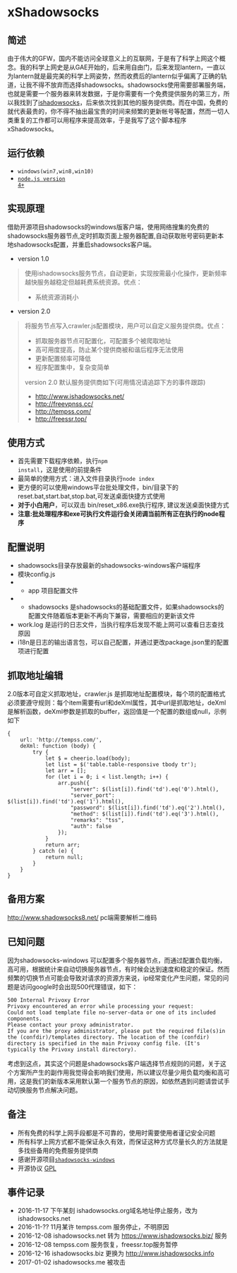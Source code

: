 # xShadowsocks

## 简述
由于伟大的GFW，国内不能访问全球意义上的互联网，于是有了科学上网这个概念。我的科学上网史是从GAE开始的，后来用自由门，后来发现lantern，一直以为lantern就是最完美的科学上网姿势，然而收费后的lantern似乎偏离了正确的轨道，让我不得不放弃而选择shadowsocks。shadowsocks使用需要部署服务端，也就是需要一个服务器来转发数据，于是你需要有一个免费提供服务的第三方，所以我找到了[ishadowsocks](http://www.ishadowsocks.com)，后来依次找到其他的服务提供商。而在中国，免费的就代表最贵的，你不得不抽出最宝贵的时间来频繁的更新帐号等配置，然而一切人类重复的工作都可以用程序来提高效率，于是我写了这个脚本程序xShadowsocks。

## 运行依赖
* <code>windows(win7,win8,win10)</code>
* <code>[node.js version 4+](https://nodejs.org/en/)</code>

## 实现原理
借助开源项目shadowsocks的windows版客户端，使用网络搜集的免费的shadowsocks服务器节点,定时抓取页面上服务器配置,自动获取账号密码更新本地shadowsocks配置，并重启shadowsocks客户端。
* version 1.0
> 使用ishadowsocks服务节点，自动更新，实现按需最小化操作，更新频率越快服务越稳定但越耗费系统资源。优点：
>* 系统资源消耗小

* version 2.0
> 将服务节点写入crawler.js配置模块，用户可以自定义服务提供商。优点：
>* 抓取服务器节点可配置化，可配置多个被爬取地址
>* 高可用度提高，防止某个提供商被和谐后程序无法使用
>* 更新配置频率可降低
>* 程序配置集中，复杂变简单
>
> version 2.0 默认服务提供商如下(可用情况请追踪下方的事件跟踪)
>* http://www.ishadowsocks.net/
>* http://freevpnss.cc/
>* http://tempss.com/
>* http://freessr.top/


## 使用方式
* 首先需要下载程序依赖，执行<code>npm install</code>，这是使用的前提条件
* 最简单的使用方式：进入文件目录执行<code>node index</code>
* 更方便的可以使用windows平台批处理文件，bin/目录下的 reset.bat,start.bat,stop.bat,可发送桌面快捷方式使用
* __对于小白用户__，可以双击 bin/reset_x86.exe执行程序, 建议发送桌面快捷方式
* __注意:批处理程序和exe可执行文件运行会关闭调当前所有正在执行的node程序__


## 配置说明
* shadowsocks目录存放最新的shadowsocks-windows客户端程序
* 模块config.js
*   * app 项目配置文件
*   * shadowsocks 是shadowsocks的基础配置文件，如果shadowsocks的配置文件随着版本更新不再向下兼容，需要相应的更新该文件
* work.log 是运行的日志文件，当执行程序后发现不能上网可以查看日志查找原因
* i18n是日志的输出语言包，可以自己配置，并通过更改package.json里的配置项进行配置

## 抓取地址编辑
2.0版本可自定义抓取地址，crawler.js 是抓取地址配置模块，每个项的配置格式必须要遵守规则：每个item需要有url和deXml属性，其中url是抓取地址，deXml是解析函数，deXml参数是抓取的buffer，返回值是一个配置的数组或null，示例如下
```
{
    url: 'http://tempss.com/',
    deXml: function (body) {
        try {
            let $ = cheerio.load(body);
            let list = $('table.table-responsive tbody tr');
            let arr = [];
            for (let i = 0; i < list.length; i++) {
                arr.push({
                    "server": $(list[i]).find('td').eq('0').html(),
                    "server_port": $(list[i]).find('td').eq('1').html(),
                    "password": $(list[i]).find('td').eq('2').html(),
                    "method": $(list[i]).find('td').eq('3').html(),
                    "remarks": "tss",
                    "auth": false
                });
            }
            return arr;
        } catch (e) {
            return null;
        }
    }
}
```

## 备用方案
http://www.shadowsocks8.net/ pc端需要解析二维码

## 已知问题
因为shadowsocks-windows 可以配置多个服务器节点，而通过配置负载均衡，高可用，根据统计来自动切换服务器节点，有时候会达到速度和稳定的保证。然而频繁的切换节点可能会导致对请求的资源方来说，ip经常变化产生问题，常见的问题是访问google时会出现500代理错误，如下：
```
500 Internal Privoxy Error
Privoxy encountered an error while processing your request:
Could not load template file no-server-data or one of its included components.
Please contact your proxy administrator.
If you are the proxy administrator, please put the required file(s)in the (confdir)/templates directory. The location of the (confdir) directory is specified in the main Privoxy config file. (It's typically the Privoxy install directory).
```
考虑到这点，其实这个问题是shadowsocks客户端选择节点规则的问题，关于这个方案所产生的副作用我觉得会影响我们使用，所以建议尽量少用负载均衡和高可用，这是我们的新版本采用默认第一个服务节点的原因，如依然遇到问题请尝试手动切换服务节点解决问题。

## 备注
* 所有免费的科学上网手段都是不可靠的，使用时需要使用者谨记安全问题
* 所有科学上网方式都不能保证永久有效，而保证这种方式尽量长久的方法就是多找些备用的免费服务提供商
* 感谢开源项目<code>[shadowsocks-windows](https://github.com/shadowsocks/shadowsocks-windows)</code>
* 开源协议 [GPL](LICENSE)

## 事件记录
* 2016-11-17 下午某刻 ishadowsocks.org域名地址停止服务，改为ishadowsocks.net
* 2016-11-?? 11月某许 tempss.com 服务停止，不明原因
* 2016-12-08 ishadowsocks.net 转为 https://www.ishadowsocks.biz/ 服务
* 2016-12-08 tempss.com 服务恢复，freessr.top服务暂停
* 2016-12-16 ishadowsocks.biz 更换为 http://www.ishadowsocks.info 
* 2017-01-02 ishadowsocks.me 被攻击
